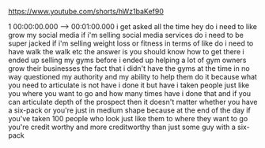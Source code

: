 https://www.youtube.com/shorts/hWz1baKef90

1 00:00:00.000 --\> 00:01:00.000 i get asked all the time hey do i need
to like grow my social media if i'm selling social media services do i
need to be super jacked if i'm selling weight loss or fitness in terms
of like do i need to have walk the walk etc the answer is you should
know how to get there i ended up selling my gyms before i ended up
helping a lot of gym owners grow their businesses the fact that i didn't
have the gyms at the time in no way questioned my authority and my
ability to help them do it because what you need to articulate is not
have i done it but have i taken people just like you where you want to
go and how many times have i done that and if you can articulate depth
of the prospect then it doesn't matter whether you have a six-pack or
you're just in medium shape because at the end of the day if you've
taken 100 people who look just like them to where they want to go you're
credit worthy and more creditworthy than just some guy with a six-pack
